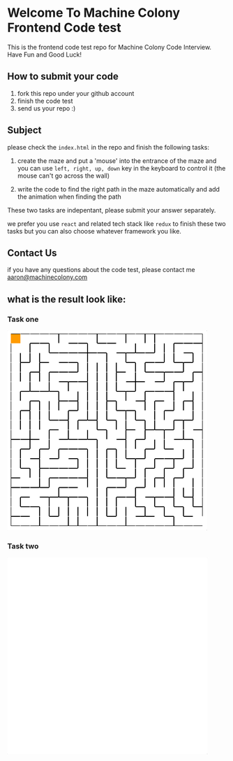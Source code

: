 # Welcome To Machine Colony Frontend Code test
This is the frontend code test repo for Machine Colony Code Interview. Have Fun and Good Luck!

## How to submit your code
1. fork this repo under your github account
2. finish the code test
3. send us your repo :)

## Subject
please check the `index.html` in the repo and finish the following tasks:

1. create the maze and put a 'mouse' into the entrance of the maze and you can use `left, right, up, down` key in the keyboard to control it (the mouse can't go across the wall)

2. write the code to find the right path in the maze automatically and add the animation when finding the path

These two tasks are indepentant, please submit your answer separately.

we prefer you use `react` and related tech stack like `redux` to finish these two tasks but you can also choose whatever framework you like.


## Contact Us
if you have any questions about the code test, please contact me aaron@machinecolony.com

## what is the result look like:
### Task one
![Task One](./task1.gif)

### Task two
![Task two](./task2.gif)
